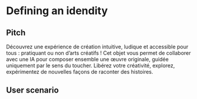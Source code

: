# Defining an idendity

## Pitch

Découvrez une expérience de création intuitive, ludique et accessible pour tous : pratiquant ou non d’arts créatifs ! Cet objet vous permet de collaborer avec une IA pour composer ensemble une œuvre originale, guidée uniquement par le sens du toucher. Libérez votre créativité, explorez, expérimentez de nouvelles façons de raconter des histoires.

## User scenario